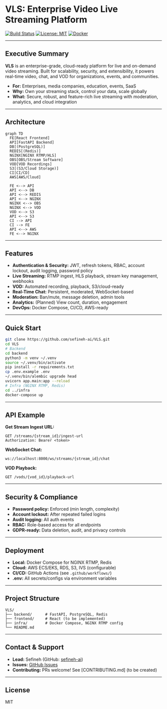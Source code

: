 # VLS: Enterprise Video Live Streaming Platform

[![Build Status](https://img.shields.io/github/actions/workflow/status/sefineh-ai/VLS/ci.yml?branch=master)](https://github.com/sefineh-ai/VLS/actions)
[![License: MIT](https://img.shields.io/github/license/sefineh-ai/VLS)](LICENSE)
[![Docker](https://img.shields.io/badge/docker-ready-blue)](infra/docker-compose.yml)

---

## Executive Summary
**VLS** is an enterprise-grade, cloud-ready platform for live and on-demand video streaming. Built for scalability, security, and extensibility, it powers real-time video, chat, and VOD for organizations, events, and communities.

- **For:** Enterprises, media companies, education, events, SaaS
- **Why:** Own your streaming stack, control your data, scale globally
- **What:** Secure, robust, and feature-rich live streaming with moderation, analytics, and cloud integration

---

## Architecture

```mermaid
graph TD
  FE[React Frontend]
  API[FastAPI Backend]
  DB[(PostgreSQL)]
  REDIS[(Redis)]
  NGINX[NGINX RTMP/HLS]
  OBS[OBS/Stream Software]
  VOD[VOD Recordings]
  S3[(S3/Cloud Storage)]
  CI[CI/CD]
  AWS[AWS/Cloud]

  FE <--> API
  API <--> DB
  API <--> REDIS
  API <--> NGINX
  NGINX <--> OBS
  NGINX <--> VOD
  VOD <--> S3
  API <--> S3
  CI --> API
  CI --> FE
  API <--> AWS
  FE <--> NGINX
```

---

## Features
- **Authentication & Security:** JWT, refresh tokens, RBAC, account lockout, audit logging, password policy
- **Live Streaming:** RTMP ingest, HLS playback, stream key management, webhooks
- **VOD:** Automated recording, playback, S3/cloud-ready
- **Real-Time Chat:** Persistent, moderated, WebSocket-based
- **Moderation:** Ban/mute, message deletion, admin tools
- **Analytics:** (Planned) View count, duration, engagement
- **DevOps:** Docker Compose, CI/CD, AWS-ready

---

## Quick Start

```bash
git clone https://github.com/sefineh-ai/VLS.git
cd VLS
# Backend
cd backend
python3 -m venv ~/.venv
source ~/.venv/bin/activate
pip install -r requirements.txt
cp .env.example .env
~/.venv/bin/alembic upgrade head
uvicorn app.main:app --reload
# Infra (NGINX RTMP, Redis)
cd ../infra
docker-compose up
```

---

## API Example

**Get Stream Ingest URL:**
```http
GET /streams/{stream_id}/ingest-url
Authorization: Bearer <token>
```
**WebSocket Chat:**
```ws
ws://localhost:8000/ws/streams/{stream_id}/chat
```
**VOD Playback:**
```http
GET /vods/{vod_id}/playback-url
```

---

## Security & Compliance
- **Password policy:** Enforced (min length, complexity)
- **Account lockout:** After repeated failed logins
- **Audit logging:** All auth events
- **RBAC:** Role-based access for all endpoints
- **GDPR-ready:** Data deletion, audit, and privacy controls

---

## Deployment
- **Local:** Docker Compose for NGINX RTMP, Redis
- **Cloud:** AWS ECS/EKS, RDS, S3, IVS (configurable)
- **CI/CD:** GitHub Actions (see `.github/workflows/`)
- **.env:** All secrets/configs via environment variables

---

## Project Structure
```text
VLS/
├── backend/      # FastAPI, PostgreSQL, Redis
├── frontend/     # React (to be implemented)
├── infra/        # Docker Compose, NGINX RTMP config
└── README.md
```

---

## Contact & Support
- **Lead:** Sefineh (GitHub: [sefineh-ai](https://github.com/sefineh-ai))
- **Issues:** [GitHub Issues](https://github.com/sefineh-ai/VLS/issues)
- **Contributing:** PRs welcome! See [CONTRIBUTING.md] (to be created)

---

## License
MIT

